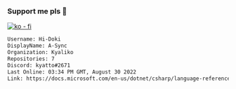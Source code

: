 ### Support me pls 🙏

[![ko - fi](https://ko-fi.com/img/githubbutton_sm.svg)](https://ko-fi.com/O5O4D6DP7)

  ```txt
  Username: Hi-Doki
  DisplayName: A-Sync
  Organization: Kyaliko
  Repositories: 7
  Discord: kyatto#2671
  Last Online: 03:34 PM GMT, August 30 2022
  Link: https://docs.microsoft.com/en-us/dotnet/csharp/language-reference/keywords/async
  ```       